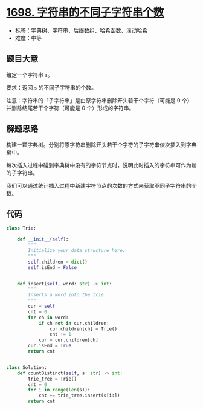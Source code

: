 # [1698. 字符串的不同子字符串个数](https://leetcode.cn/problems/number-of-distinct-substrings-in-a-string/)

- 标签：字典树、字符串、后缀数组、哈希函数、滚动哈希
- 难度：中等

## 题目大意

给定一个字符串 `s`。

要求：返回 `s` 的不同子字符串的个数。

注意：字符串的「子字符串」是由原字符串删除开头若干个字符（可能是 0 个）并删除结尾若干个字符（可能是 0 个）形成的字符串。

## 解题思路

构建一颗字典树。分别将原字符串删除开头若干个字符的子字符串依次插入到字典树中。

每次插入过程中碰到字典树中没有的字符节点时，说明此时插入的字符串可作为新的子字符串。

我们可以通过统计插入过程中新建字符节点的次数的方式来获取不同子字符串的个数。

## 代码

```Python
class Trie:

    def __init__(self):
        """
        Initialize your data structure here.
        """
        self.children = dict()
        self.isEnd = False


    def insert(self, word: str) -> int:
        """
        Inserts a word into the trie.
        """
        cur = self
        cnt = 0
        for ch in word:
            if ch not in cur.children:
                cur.children[ch] = Trie()
                cnt += 1
            cur = cur.children[ch]
        cur.isEnd = True
        return cnt


class Solution:
    def countDistinct(self, s: str) -> int:
        trie_tree = Trie()
        cnt = 0
        for i in range(len(s)):
            cnt += trie_tree.insert(s[i:])
        return cnt
```

